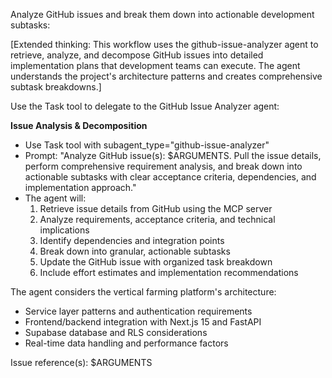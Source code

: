 Analyze GitHub issues and break them down into actionable development subtasks:

[Extended thinking: This workflow uses the github-issue-analyzer agent to retrieve, analyze, and decompose GitHub issues into detailed implementation plans that development teams can execute. The agent understands the project's architecture patterns and creates comprehensive subtask breakdowns.]

Use the Task tool to delegate to the GitHub Issue Analyzer agent:

**Issue Analysis & Decomposition**
- Use Task tool with subagent_type="github-issue-analyzer"
- Prompt: "Analyze GitHub issue(s): $ARGUMENTS. Pull the issue details, perform comprehensive requirement analysis, and break down into actionable subtasks with clear acceptance criteria, dependencies, and implementation approach."
- The agent will:
  1. Retrieve issue details from GitHub using the MCP server
  2. Analyze requirements, acceptance criteria, and technical implications
  3. Identify dependencies and integration points
  4. Break down into granular, actionable subtasks
  5. Update the GitHub issue with organized task breakdown
  6. Include effort estimates and implementation recommendations

The agent considers the vertical farming platform's architecture:
- Service layer patterns and authentication requirements
- Frontend/backend integration with Next.js 15 and FastAPI
- Supabase database and RLS considerations
- Real-time data handling and performance factors

Issue reference(s): $ARGUMENTS
